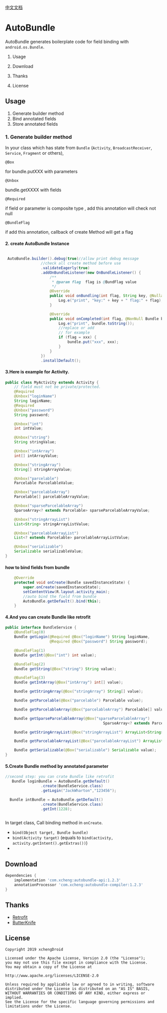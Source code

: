 [中文文档](https://github.com/xchengDroid/AutoBundle/blob/master/README_CN.md)

# AutoBundle 


AutoBundle generates boilerplate code for field binding with ``android.os.Bundle``.

1. Usage

2. Download

3. Thanks

4. License

   

## Usage

1. Generate builder method
2. Bind annotated fields
3. Store annotated fields

### 1. Generate builder method

In your class which has state from `Bundle`
 (`Activity`, `BroadcastReceiver`, `Service`, `Fragment` or others),



 `@Box`

for bundle.putXXX  with parameters

 `@Unbox` 

 bundle.getXXXX  with fields

`@Required`

if field or parameter is composite type , add  this annotation will check not null

`@BundleFlag`

if add  this annotation, callback of create Method will get a flag

#### 2.  create AutoBundle Instance

```java
 
 AutoBundle.builder().debug(true)//allow print debug message
                //check all create method before use
                .validateEagerly(true)
                .addOnBundleListener(new OnBundleListener() {
                    /**
                     * @param flag  flag is @BundFlag value
                     */
                    @Override
                    public void onBundling(int flag, String key, @Nullable Object value, boolean required) {
                        Log.e("print", "key:" + key + " flag:" + flag);
                    }

                    @Override
                    public void onCompleted(int flag, @NonNull Bundle bundle) {
                        Log.e("print", bundle.toString());
                        //replace or add
                        // for example
                        if (flag = xxx) {
                            bundle.put("xxx", xxx);
                        }
                    }
                })
                .installDefault();

```



#### 3.Here is example for Activity.

```java
public class MyActivity extends Activity {
    // field must not be private/protected.
    @Required
    @Unbox("loginName")
    String loginName;
    @Required
    @Unbox("password")
    String password;

    @Unbox("int")
    int intValue;

    @Unbox("string")
    String stringValue;

    @Unbox("intArray")
    int[] intArrayValue;

    @Unbox("stringArray")
    String[] stringArrayValue;

    @Unbox("parcelable")
    Parcelable ParcelableValue;

    @Unbox("parcelableArray")
    Parcelable[] parcelableArrayValue;

    @Unbox("sparseParcelableArray")
    SparseArray<? extends Parcelable> sparseParcelableArrayValue;

    @Unbox("stringArrayList")
    List<String> stringArrayListValue;

    @Unbox("parcelableArrayList")
    List<? extends Parcelable> parcelableArrayListValue;

    @Unbox("serializable")
    Serializable serializableValue;
}
```

#### how to bind fields from bundle

```java
    @Override
    protected void onCreate(Bundle savedInstanceState) {
        super.onCreate(savedInstanceState);
        setContentView(R.layout.activity_main);
        //auto bind the field from bundle
        AutoBundle.getDefault().bind(this);
    }
```



#### 4.And you can create Bundle  like retrofit

```java
public interface BundleService {
    @BundleFlag(0)
    Bundle getLogin(@Required @Box("loginName") String loginName,
                    @Required @Box("password") String password);

    @BundleFlag(1)
    Bundle getInt(@Box("int") int value);

    @BundleFlag(2)
    Bundle getString(@Box("string") String value);

    @BundleFlag(3)
    Bundle getIntArray(@Box("intArray") int[] value);

    Bundle getStringArray(@Box("stringArray") String[] value);

    Bundle getParcelable(@Box("parcelable") Parcelable value);

    Bundle getParcelableArray(@Box("parcelableArray") Parcelable[] value);

    Bundle getSparseParcelableArray(@Box("sparseParcelableArray")
                                            SparseArray<? extends Parcelable> value);

    Bundle getStringArrayList(@Box("stringArrayList") ArrayList<String> value);

    Bundle getParcelableArrayList(@Box("parcelableArrayList") ArrayList<? extends Parcelable> value);

    Bundle getSerializable(@Box("serializable") Serializable value);
}
```



#### 5.Create Bundle method by  annotated parameter

```java
//second step: you can crate Bundle like retrofit
   Bundle loginBundle = AutoBundle.getDefault()
                .create(BundleService.class)
                .getLogin("JackWharton","123456");

  Bundle intBundle = AutoBundle.getDefault()
                .create(BundleService.class)
                .getInt(1228);



```



In target class, Call binding method in ``onCreate``.

- ``bind(Object target, Bundle bundle)``
- ``bind(Activity target)`` (equals to ``bind(activity, activity.getIntent().getExtras())``)
- 

## Download

```groovy
dependencies {
    implementation 'com.xcheng:autobundle-api:1.2.3'
    annotationProcessor 'com.xcheng:autobundle-compiler:1.2.3'
}
```

## Thanks

- [Retrofit](https://github.com/square/retrofit)
- [ButterKnife](https://github.com/JakeWharton/butterknife)

## License

```
Copyright 2019 xchengDroid

Licensed under the Apache License, Version 2.0 (the "License");
you may not use this file except in compliance with the License.
You may obtain a copy of the License at

http://www.apache.org/licenses/LICENSE-2.0

Unless required by applicable law or agreed to in writing, software
distributed under the License is distributed on an "AS IS" BASIS,
WITHOUT WARRANTIES OR CONDITIONS OF ANY KIND, either express or implied.
See the License for the specific language governing permissions and
limitations under the License.
```
